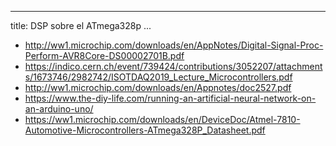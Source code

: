 ----
title: DSP sobre el ATmega328p
...

* http://ww1.microchip.com/downloads/en/AppNotes/Digital-Signal-Proc-Perform-AVR8Core-DS00002701B.pdf
* https://indico.cern.ch/event/739424/contributions/3052207/attachments/1673746/2982742/ISOTDAQ2019_Lecture_Microcontrollers.pdf
* http://ww1.microchip.com/downloads/en/Appnotes/doc2527.pdf
* https://www.the-diy-life.com/running-an-artificial-neural-network-on-an-arduino-uno/
* https://ww1.microchip.com/downloads/en/DeviceDoc/Atmel-7810-Automotive-Microcontrollers-ATmega328P_Datasheet.pdf
